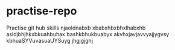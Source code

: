 # practise-repo
Practise git hub skills
njaoldnabxb xbabxhbxbhxlhabxhb
asldjbhjhkxbkuahbuhax 
bashkbhukbuabyx
akvhxjavjavvyajjygvsy
kbhuaSYVuvasuaUYSuyg
jhgjgjghj
